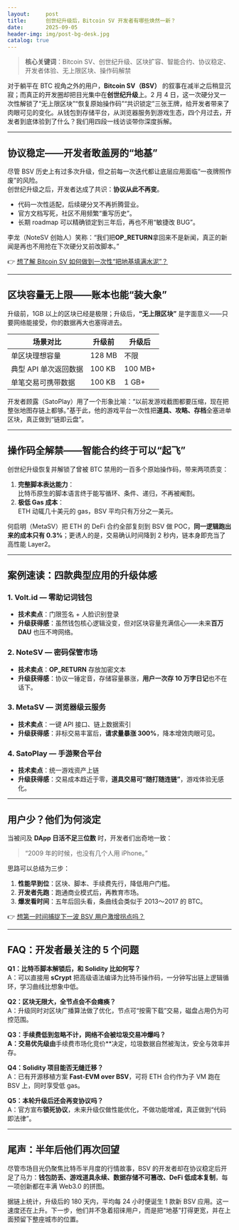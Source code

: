```yaml
---
layout:     post
title:      创世纪升级后，Bitcoin SV 开发者有哪些焕然一新？
date:       2025-09-05
header-img: img/post-bg-desk.jpg
catalog: true
---
```


> **核心关键词**：Bitcoin SV、创世纪升级、区块扩容、智能合约、协议稳定、开发者体验、无上限区块、操作码解禁

对于躺平在 BTC 视角之外的用户，**Bitcoin SV（BSV）** 的叙事在减半之后稍显沉寂；而真正的开发圈却把目光集中在**创世纪升级**上。2 月 4 日，这一次硬分叉一次性解锁了“无上限区块”“恢复原始操作码”“共识锁定”三张王牌，给开发者带来了肉眼可见的变化。从钱包到存储平台，从浏览器服务到游戏生态，四个月过去，开发者到底体验到了什么？我们用四段一线访谈带你深度拆解。

---

## 协议稳定——开发者敢盖房的“地基”

尽管 BSV 历史上有过多次升级，但之前每一次迭代都让底层应用面临“一夜牌照作废”的风险。  
创世纪升级之后，开发者达成了共识：**协议从此不再变**。  

- 代码一次性适配，后续硬分叉不再折腾营业。  
- 官方文档写死，社区不用频繁“重写历史”。  
- 长期 roadmap 可以精确锁定到三年后，再也不用“敏捷改 BUG”。

李龙（NoteSV 创始人）笑称：“我们把**OP_RETURN**拿回来不是新闻，真正的新闻是再也不用抢在下次硬分叉前改脚本。”

👉 [想了解 Bitcoin SV 如何做到一次性“把地基填满水泥”？](https://okxdog.com/)

---

## 区块容量无上限——账本也能“装大象”

升级前，1GB 以上的区块已经是极限；升级后，**“无上限区块”** 是字面意义——只要网络能接受，你的数据再大也塞得进去。

| 场景对比 | 升级前 | 升级后 |
|---|---|---|
| 单区块理想容量 | 128 MB | 不限 |
| 典型 API 单次返回数据 | 100 KB | 100 MB+ |
| 单笔交易可携带数据 | 100 KB | 1 GB+ |

开发者顾露（SatoPlay）用了一个形象比喻：“以前发游戏截图都要压缩，现在把整张地图存链上都够。”基于此，他的游戏平台一次性把**道具、攻略、存档**全塞进单区块，真正做到“链即云盘”。

---

## 操作码全解禁——智能合约终于可以“起飞”

创世纪升级恢复并解锁了曾被 BTC 禁用的一百多个原始操作码，带来两项质变：

1. **完整脚本表达能力**：  
   比特币原生的脚本语言终于能写循环、条件、递归，不再被阉割。  
2. **极低 Gas 成本**：  
   ETH 动辄几十美元的 gas，BSV 平均只有万分之一美元。

何启明（MetaSV）把 ETH 的 DeFi 合约全部复刻到 BSV 做 POC，**同一逻辑跑出来的成本只有 0.3%**；更诱人的是，交易确认时间降到 2 秒内，链本身即充当了高性能 Layer2。

---

## 案例速读：四款典型应用的升级体感

### 1. Volt.id — 零助记词钱包
- **技术卖点**：门限签名 + 人脸识别登录  
- **升级获得感**：虽然钱包核心逻辑没变，但对区块容量充满信心——未来**百万 DAU** 也压不垮网络。  

### 2. NoteSV — 密码保管市场
- **技术卖点**：**OP_RETURN** 存放加密文本  
- **升级获得感**：协议一锤定音，存储容量暴涨，**用户一次存 10 万字日记**也不在话下。  

### 3. MetaSV — 浏览器级云服务
- **技术卖点**：一键 API 接口、链上数据索引  
- **升级获得感**：非标交易丰富后，**请求量暴涨 300%**，降本增效肉眼可见。  

### 4. SatoPlay — 手游聚合平台
- **技术卖点**：统一游戏资产上链  
- **升级获得感**：交易成本趋近于零，**道具交易可“随打随连链”**，游戏体验无感化。

---

## 用户少？他们为何淡定

当被问及 **DApp 日活不足三位数** 时，开发者们出奇地一致：

> “2009 年的时候，也没有几个人用 iPhone。”

思路可以总结为三步：

1. **性能早到位**：区块、脚本、手续费先行，降低用户门槛。  
2. **开发者先跑**：跑通商业模式后，再教育市场。  
3. **爆发看时间**：五年后回头看，条曲线会类似于 2013～2017 的 BTC。

👉 [想第一时间捕捉下一波 BSV 用户激增拐点吗？](https://okxdog.com/)

---

## FAQ：开发者最关注的 5 个问题

**Q1：比特币脚本解锁后，和 Solidity 比如何写？**  
A：可以直接用 **sCrypt** 把高级语法编译为比特币操作码，一分钟写出链上逻辑循环，学习曲线比想象中低。

**Q2：区块无限大，全节点会不会瘫痪？**  
A：升级同时对区块广播算法做了优化，节点可“按需下载”交易，磁盘占用仍为可控范围。

**Q3：手续费低到忽略不计，网络不会被垃圾交易冲爆吗？  
A：交易优先级由**手续费市场化竞价**决定，垃圾数据自然被淘汰，安全与效率并存。

**Q4：Solidity 项目能否无缝迁移？**  
A：已有开源移植方案 **Fast-EVM over BSV**，可将 ETH 合约作为子 VM 跑在 BSV 上，同时享受低 gas。

**Q5：本轮升级后还会再变协议吗？**  
A：官方宣布**锁死协议**，未来升级仅做性能优化，不做功能增减，真正做到“代码即法律”。

---

## 尾声：半年后他们再次回望

尽管市场目光仍聚焦比特币半月度的行情故事，BSV 的开发者却在协议稳定后开足了马力：**钱包防丢、游戏道具永续、数据存储不可篡改、DeFi 低成本复制**，每一项创新都在丰满 Web3.0 的拼图。  

据链上统计，升级后的 180 天内，平均每 24 小时便诞生 1 款新 BSV 应用。这一速度还在上升。下一步，他们并不急着招徕用户，而是把“地基”打得更宽，并在上面预留下整座城市的位置。
